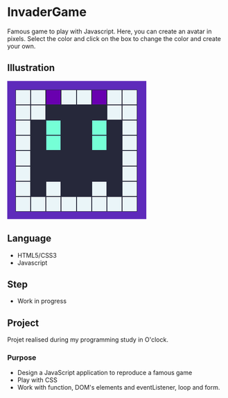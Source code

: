 # InvaderGame
Famous game to play with Javascript. Here, you can create an avatar in pixels. Select the color and click on the box to change the color and create your own.


## Illustration
![Exemple of Alien pixel](img/rendering.png)

## Language
- HTML5/CSS3
- Javascript

## Step
- Work in progress

## Project
Projet realised during my programming study in O'clock. 

### Purpose
- Design a JavaScript application to reproduce a famous game
- Play with CSS
- Work with function, DOM's elements and eventListener, loop and form.
